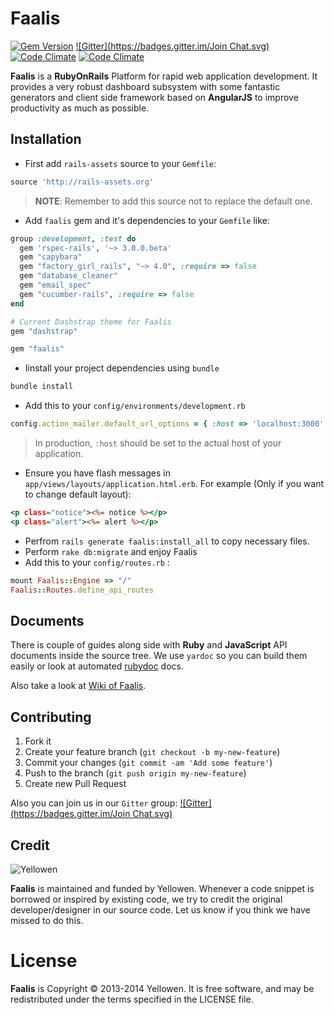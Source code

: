 # Faalis
[![Gem Version](https://badge.fury.io/rb/faalis.png)](http://badge.fury.io/rb/faalis) [![Gitter](https://badges.gitter.im/Join Chat.svg)](https://gitter.im/Yellowen/Faalis?utm_source=badge&utm_medium=badge&utm_campaign=pr-badge) [![Code Climate](https://codeclimate.com/github/Yellowen/Faalis/badges/gpa.svg)](https://codeclimate.com/github/Yellowen/Faalis) [![Code Climate](https://codeclimate.com/github/Yellowen/Faalis/badges/gpa.svg)](https://codeclimate.com/github/Yellowen/Faalis)

**Faalis** is a **RubyOnRails** Platform for rapid web application development. It provides a very
robust dashboard subsystem with some fantastic generators and client side framework based on **AngularJS**
to improve productivity as much as possible.


## Installation

* First add `rails-assets` source to your `Gemfile`:

```ruby
source 'http://rails-assets.org'
```
> **NOTE**: Remember to add this source not to replace the default one.

* Add `faalis` gem and it's dependencies to your `Gemfile` like:

```ruby
group :development, :test do
  gem 'rspec-rails', '~> 3.0.0.beta'
  gem "capybara"
  gem "factory_girl_rails", "~> 4.0", :require => false
  gem "database_cleaner"
  gem "email_spec"
  gem "cucumber-rails", :require => false
end

# Current Dashstrap theme for Faalis
gem "dashstrap"

gem "faalis"
```

* Iinstall your project dependencies using `bundle`

```ruby
bundle install
```

* Add this to your `config/environments/development.rb`

```ruby
config.action_mailer.default_url_options = { :host => 'localhost:3000' }
```
> In production, `:host` should be set to the actual host of your application.

* Ensure you have flash messages in `app/views/layouts/application.html.erb`.
For example (Only if you want to change default layout):

```rhtml
<p class="notice"><%= notice %></p>
<p class="alert"><%= alert %></p>
```

* Perfrom `rails generate faalis:install_all` to copy necessary files.
* Perform `rake db:migrate` and enjoy Faalis
* Add this to your `config/routes.rb` :

```ruby
mount Faalis::Engine => "/"
Faalis::Routes.define_api_routes
```

## Documents
There is couple of guides along side with **Ruby** and **JavaScript** API documents
inside the source tree. We use `yardoc` so you can build them easily or look at automated [rubydoc](http://rubydoc.info/gems/faalis)
docs.

Also take a look at [Wiki of Faalis](https://github.com/Yellowen/Faalis/wiki).

## Contributing

1. Fork it
2. Create your feature branch (`git checkout -b my-new-feature`)
3. Commit your changes (`git commit -am 'Add some feature'`)
4. Push to the branch (`git push origin my-new-feature`)
5. Create new Pull Request

Also you can join us in our `Gitter` group:
[![Gitter](https://badges.gitter.im/Join Chat.svg)](https://gitter.im/Yellowen/Faalis?utm_source=badge&utm_medium=badge&utm_campaign=pr-badge)

## Credit
![Yellowen](http://www.yellowen.com/images/logo.png)

**Faalis**  is maintained and funded by Yellowen. Whenever a code snippet is borrowed or inspired by existing code, we try to credit the original developer/designer in our source code. Let us know if you think we have missed to do this.


# License

**Faalis** is Copyright © 2013-2014 Yellowen. It is free software, and may be redistributed under the terms specified in the LICENSE file.
